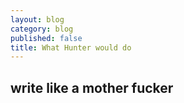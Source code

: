 ```yaml
---
layout: blog
category: blog
published: false
title: What Hunter would do
---
```


## write like a mother fucker
